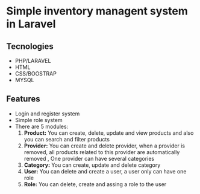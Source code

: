 
# Simple inventory managent system in Laravel

## Tecnologies
- PHP/LARAVEL
- HTML
- CSS/BOOSTRAP
- MYSQL
    
## Features
- Login and register system 
- Simple role system
- There are 5 modules:<br/>
        <ol>
            <li> <strong>Product:</strong> You can create, delete, update and view products and also you can search and filter products  </li>
            <li> <strong>Provider:</strong> You can create and delete provider, when a provider is removed, all products related to this provider are automatically removed , One provider can have several categories </li>
            <li> <strong>Category:</strong> You can create, update and delete category   </li>
            <li> <strong>User:</strong> You can delete and create a user, a user only can have one role   </li>
            <li> <strong>Role:</strong> You can delete, create and assing a role to the user   </li>
        </ol>
